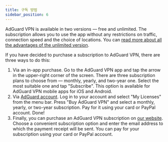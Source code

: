 ```yaml
---
title: 구독 방법
sidebar_position: 6
---
```


AdGuard VPN is available in two versions — free and unlimited. The subscription allows you to use the app without any restrictions on traffic, connection speed and the choice of locations. You can [read more about all the advantages of the unlimited version](free-vs-unlimited.md).

If you have decided to purchase a subscription to AdGuard VPN, there are three ways to do this:

1. Via an in-app purchase. Go to the AdGuard VPN app and tap the arrow in the upper-right corner of the screen. There are three subscription plans to choose from — monthly, yearly, and two-year one. Select the most suitable one and tap "Subscribe". This option is available for AdGuard VPN mobile apps for iOS and Android.
2. Via [AdGuard account](https://my.adguard.com/main.html). Log in to your account and select "My Licenses" from the menu bar. Press "Buy AdGuard VPN" and select a monthly, yearly, or two-year subscription. Pay for it using your card or PayPal account. Done!
3. Finally, you can purchase an AdGuard VPN subscription on [our website](https://adguard-vpn.com/license.html). Choose a convenient subscription option and enter the email address to which the payment receipt will be sent. You can pay for your subscription using your card or PayPal account.